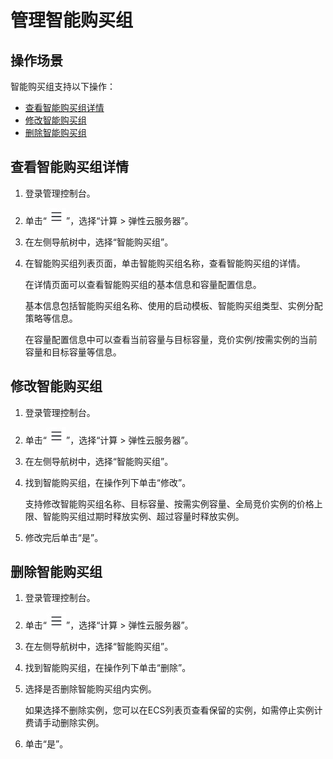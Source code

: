 # 管理智能购买组<a name="ecs_03_1303"></a>

## 操作场景<a name="section64641656173712"></a>

智能购买组支持以下操作：

-   [查看智能购买组详情](#section667863413495)
-   [修改智能购买组](#section19679834104916)
-   [删除智能购买组](#section2679143464918)

## 查看智能购买组详情<a name="section667863413495"></a>

1.  登录管理控制台。
2.  单击“![](figures/service-list.jpg)”，选择“计算 \> 弹性云服务器”。
3.  在左侧导航树中，选择“智能购买组”。
4.  在智能购买组列表页面，单击智能购买组名称，查看智能购买组的详情。

    在详情页面可以查看智能购买组的基本信息和容量配置信息。

    基本信息包括智能购买组名称、使用的启动模板、智能购买组类型、实例分配策略等信息。

    在容量配置信息中可以查看当前容量与目标容量，竞价实例/按需实例的当前容量和目标容量等信息。


## 修改智能购买组<a name="section19679834104916"></a>

1.  登录管理控制台。
2.  单击“![](figures/service-list.jpg)”，选择“计算 \> 弹性云服务器”。
3.  在左侧导航树中，选择“智能购买组”。
4.  找到智能购买组，在操作列下单击“修改”。

    支持修改智能购买组名称、目标容量、按需实例容量、全局竞价实例的价格上限、智能购买组过期时释放实例、超过容量时释放实例。

5.  修改完后单击“是”。

## 删除智能购买组<a name="section2679143464918"></a>

1.  登录管理控制台。
2.  单击“![](figures/service-list.jpg)”，选择“计算 \> 弹性云服务器”。
3.  在左侧导航树中，选择“智能购买组”。
4.  找到智能购买组，在操作列下单击“删除”。
5.  选择是否删除智能购买组内实例。

    如果选择不删除实例，您可以在ECS列表页查看保留的实例，如需停止实例计费请手动删除实例。

6.  单击“是”。

